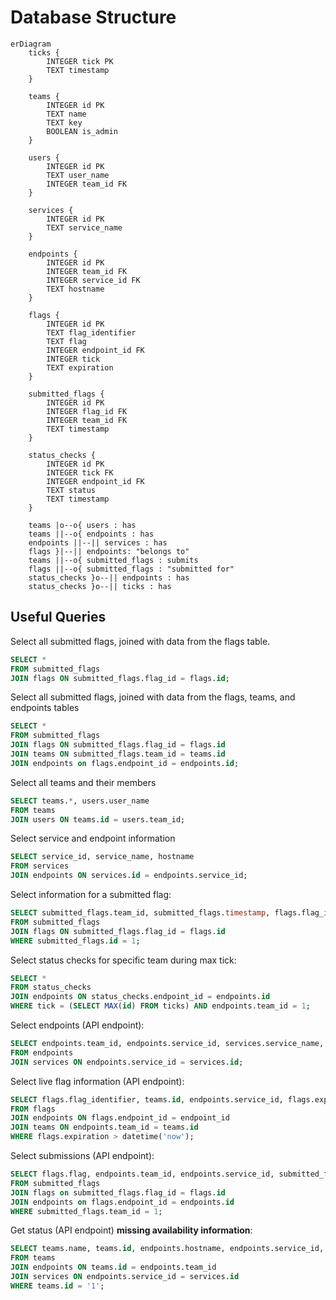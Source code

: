 # Database Structure

```mermaid
erDiagram
    ticks {
        INTEGER tick PK
        TEXT timestamp
    }

    teams {
        INTEGER id PK
        TEXT name
        TEXT key
        BOOLEAN is_admin
    }

    users {
        INTEGER id PK
        TEXT user_name
        INTEGER team_id FK
    }

    services {
        INTEGER id PK
        TEXT service_name
    }

    endpoints {
        INTEGER id PK
        INTEGER team_id FK
        INTEGER service_id FK
        TEXT hostname
    }

    flags {
        INTEGER id PK
        TEXT flag_identifier
        TEXT flag
        INTEGER endpoint_id FK
        INTEGER tick
        TEXT expiration
    }

    submitted_flags {
        INTEGER id PK
        INTEGER flag_id FK
        INTEGER team_id FK
        TEXT timestamp
    }

    status_checks {
        INTEGER id PK
        INTEGER tick FK
        INTEGER endpoint_id FK
        TEXT status
        TEXT timestamp
    }

    teams |o--o{ users : has
    teams ||--o{ endpoints : has
    endpoints ||--|| services : has
    flags }|--|| endpoints: "belongs to"
    teams ||--o{ submitted_flags : submits
    flags ||--o{ submitted_flags : "submitted for"
    status_checks }o--|| endpoints : has
    status_checks }o--|| ticks : has
```

## Useful Queries

Select all submitted flags, joined with data from the flags table.

```sql
SELECT *
FROM submitted_flags
JOIN flags ON submitted_flags.flag_id = flags.id;
```

Select all submitted flags, joined with data from the flags, teams, and endpoints tables

```sql
SELECT *
FROM submitted_flags
JOIN flags ON submitted_flags.flag_id = flags.id
JOIN teams ON submitted_flags.team_id = teams.id
JOIN endpoints on flags.endpoint_id = endpoints.id;
```

Select all teams and their members

```sql
SELECT teams.*, users.user_name
FROM teams
JOIN users ON teams.id = users.team_id;
```

Select service and endpoint information

```sql
SELECT service_id, service_name, hostname
FROM services
JOIN endpoints ON services.id = endpoints.service_id;
```

Select information for a submitted flag:

```sql
SELECT submitted_flags.team_id, submitted_flags.timestamp, flags.flag_identifier, flags.flag, flags.endpoint_id, flags.expiration
FROM submitted_flags
JOIN flags ON submitted_flags.flag_id = flags.id
WHERE submitted_flags.id = 1;
```

Select status checks for specific team during max tick:

```sql
SELECT *
FROM status_checks
JOIN endpoints ON status_checks.endpoint_id = endpoints.id
WHERE tick = (SELECT MAX(id) FROM ticks) AND endpoints.team_id = 1;
```

Select endpoints (API endpoint):

```sql
SELECT endpoints.team_id, endpoints.service_id, services.service_name, endpoints.hostname
FROM endpoints
JOIN services ON endpoints.service_id = services.id;
```

Select live flag information (API endpoint):

```sql
SELECT flags.flag_identifier, teams.id, endpoints.service_id, flags.expiration, endpoints.hostname
FROM flags
JOIN endpoints ON flags.endpoint_id = endpoint_id
JOIN teams ON endpoints.team_id = teams.id
WHERE flags.expiration > datetime('now');
```

Select submissions (API endpoint):

```sql
SELECT flags.flag, endpoints.team_id, endpoints.service_id, submitted_flags.timestamp
FROM submitted_flags
JOIN flags on submitted_flags.flag_id = flags.id
JOIN endpoints on flags.endpoint_id = endpoints.id
WHERE submitted_flags.team_id = 1;
```

Get status (API endpoint) **missing availability information**:

```sql
SELECT teams.name, teams.id, endpoints.hostname, endpoints.service_id, services.service_name
FROM teams
JOIN endpoints ON teams.id = endpoints.team_id
JOIN services ON endpoints.service_id = services.id
WHERE teams.id = '1';
```
